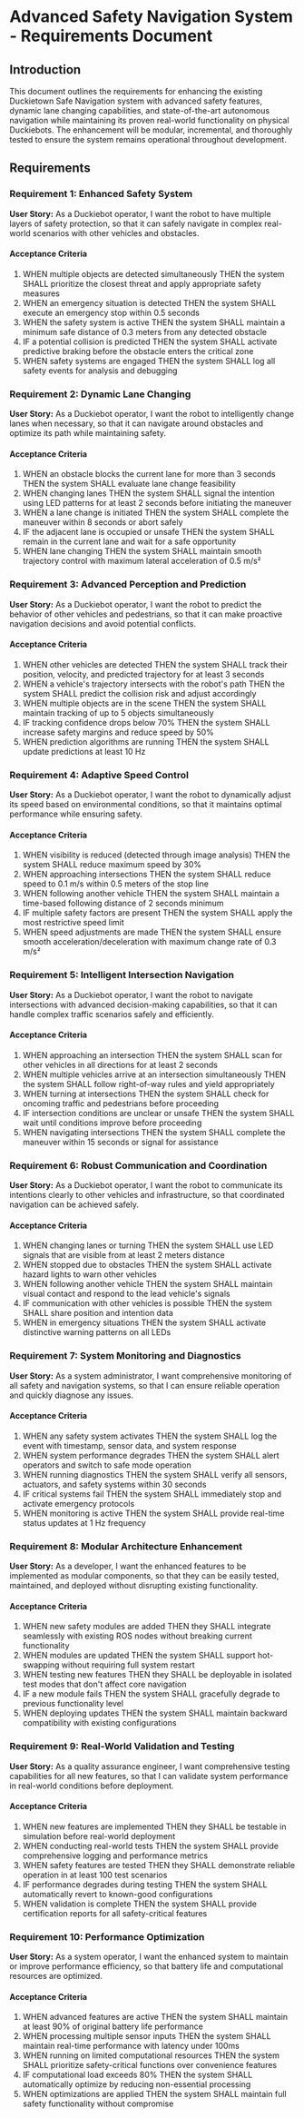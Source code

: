 # Advanced Safety Navigation System - Requirements Document

## Introduction

This document outlines the requirements for enhancing the existing Duckietown Safe Navigation system with advanced safety features, dynamic lane changing capabilities, and state-of-the-art autonomous navigation while maintaining its proven real-world functionality on physical Duckiebots. The enhancement will be modular, incremental, and thoroughly tested to ensure the system remains operational throughout development.

## Requirements

### Requirement 1: Enhanced Safety System

**User Story:** As a Duckiebot operator, I want the robot to have multiple layers of safety protection, so that it can safely navigate in complex real-world scenarios with other vehicles and obstacles.

#### Acceptance Criteria

1. WHEN multiple objects are detected simultaneously THEN the system SHALL prioritize the closest threat and apply appropriate safety measures
2. WHEN an emergency situation is detected THEN the system SHALL execute an emergency stop within 0.5 seconds
3. WHEN the safety system is active THEN the system SHALL maintain a minimum safe distance of 0.3 meters from any detected obstacle
4. IF a potential collision is predicted THEN the system SHALL activate predictive braking before the obstacle enters the critical zone
5. WHEN safety systems are engaged THEN the system SHALL log all safety events for analysis and debugging

### Requirement 2: Dynamic Lane Changing

**User Story:** As a Duckiebot operator, I want the robot to intelligently change lanes when necessary, so that it can navigate around obstacles and optimize its path while maintaining safety.

#### Acceptance Criteria

1. WHEN an obstacle blocks the current lane for more than 3 seconds THEN the system SHALL evaluate lane change feasibility
2. WHEN changing lanes THEN the system SHALL signal the intention using LED patterns for at least 2 seconds before initiating the maneuver
3. WHEN a lane change is initiated THEN the system SHALL complete the maneuver within 8 seconds or abort safely
4. IF the adjacent lane is occupied or unsafe THEN the system SHALL remain in the current lane and wait for a safe opportunity
5. WHEN lane changing THEN the system SHALL maintain smooth trajectory control with maximum lateral acceleration of 0.5 m/s²

### Requirement 3: Advanced Perception and Prediction

**User Story:** As a Duckiebot operator, I want the robot to predict the behavior of other vehicles and pedestrians, so that it can make proactive navigation decisions and avoid potential conflicts.

#### Acceptance Criteria

1. WHEN other vehicles are detected THEN the system SHALL track their position, velocity, and predicted trajectory for at least 3 seconds
2. WHEN a vehicle's trajectory intersects with the robot's path THEN the system SHALL predict the collision risk and adjust accordingly
3. WHEN multiple objects are in the scene THEN the system SHALL maintain tracking of up to 5 objects simultaneously
4. IF tracking confidence drops below 70% THEN the system SHALL increase safety margins and reduce speed by 50%
5. WHEN prediction algorithms are running THEN the system SHALL update predictions at least 10 Hz

### Requirement 4: Adaptive Speed Control

**User Story:** As a Duckiebot operator, I want the robot to dynamically adjust its speed based on environmental conditions, so that it maintains optimal performance while ensuring safety.

#### Acceptance Criteria

1. WHEN visibility is reduced (detected through image analysis) THEN the system SHALL reduce maximum speed by 30%
2. WHEN approaching intersections THEN the system SHALL reduce speed to 0.1 m/s within 0.5 meters of the stop line
3. WHEN following another vehicle THEN the system SHALL maintain a time-based following distance of 2 seconds minimum
4. IF multiple safety factors are present THEN the system SHALL apply the most restrictive speed limit
5. WHEN speed adjustments are made THEN the system SHALL ensure smooth acceleration/deceleration with maximum change rate of 0.3 m/s²

### Requirement 5: Intelligent Intersection Navigation

**User Story:** As a Duckiebot operator, I want the robot to navigate intersections with advanced decision-making capabilities, so that it can handle complex traffic scenarios safely and efficiently.

#### Acceptance Criteria

1. WHEN approaching an intersection THEN the system SHALL scan for other vehicles in all directions for at least 2 seconds
2. WHEN multiple vehicles arrive at an intersection simultaneously THEN the system SHALL follow right-of-way rules and yield appropriately
3. WHEN turning at intersections THEN the system SHALL check for oncoming traffic and pedestrians before proceeding
4. IF intersection conditions are unclear or unsafe THEN the system SHALL wait until conditions improve before proceeding
5. WHEN navigating intersections THEN the system SHALL complete the maneuver within 15 seconds or signal for assistance

### Requirement 6: Robust Communication and Coordination

**User Story:** As a Duckiebot operator, I want the robot to communicate its intentions clearly to other vehicles and infrastructure, so that coordinated navigation can be achieved safely.

#### Acceptance Criteria

1. WHEN changing lanes or turning THEN the system SHALL use LED signals that are visible from at least 2 meters distance
2. WHEN stopped due to obstacles THEN the system SHALL activate hazard lights to warn other vehicles
3. WHEN following another vehicle THEN the system SHALL maintain visual contact and respond to the lead vehicle's signals
4. IF communication with other vehicles is possible THEN the system SHALL share position and intention data
5. WHEN in emergency situations THEN the system SHALL activate distinctive warning patterns on all LEDs

### Requirement 7: System Monitoring and Diagnostics

**User Story:** As a system administrator, I want comprehensive monitoring of all safety and navigation systems, so that I can ensure reliable operation and quickly diagnose any issues.

#### Acceptance Criteria

1. WHEN any safety system activates THEN the system SHALL log the event with timestamp, sensor data, and system response
2. WHEN system performance degrades THEN the system SHALL alert operators and switch to safe mode operation
3. WHEN running diagnostics THEN the system SHALL verify all sensors, actuators, and safety systems within 30 seconds
4. IF critical systems fail THEN the system SHALL immediately stop and activate emergency protocols
5. WHEN monitoring is active THEN the system SHALL provide real-time status updates at 1 Hz frequency

### Requirement 8: Modular Architecture Enhancement

**User Story:** As a developer, I want the enhanced features to be implemented as modular components, so that they can be easily tested, maintained, and deployed without disrupting existing functionality.

#### Acceptance Criteria

1. WHEN new safety modules are added THEN they SHALL integrate seamlessly with existing ROS nodes without breaking current functionality
2. WHEN modules are updated THEN the system SHALL support hot-swapping without requiring full system restart
3. WHEN testing new features THEN they SHALL be deployable in isolated test modes that don't affect core navigation
4. IF a new module fails THEN the system SHALL gracefully degrade to previous functionality level
5. WHEN deploying updates THEN the system SHALL maintain backward compatibility with existing configurations

### Requirement 9: Real-World Validation and Testing

**User Story:** As a quality assurance engineer, I want comprehensive testing capabilities for all new features, so that I can validate system performance in real-world conditions before deployment.

#### Acceptance Criteria

1. WHEN new features are implemented THEN they SHALL be testable in simulation before real-world deployment
2. WHEN conducting real-world tests THEN the system SHALL provide comprehensive logging and performance metrics
3. WHEN safety features are tested THEN they SHALL demonstrate reliable operation in at least 100 test scenarios
4. IF performance degrades during testing THEN the system SHALL automatically revert to known-good configurations
5. WHEN validation is complete THEN the system SHALL provide certification reports for all safety-critical features

### Requirement 10: Performance Optimization

**User Story:** As a system operator, I want the enhanced system to maintain or improve performance efficiency, so that battery life and computational resources are optimized.

#### Acceptance Criteria

1. WHEN advanced features are active THEN the system SHALL maintain at least 90% of original battery life performance
2. WHEN processing multiple sensor inputs THEN the system SHALL maintain real-time performance with latency under 100ms
3. WHEN running on limited computational resources THEN the system SHALL prioritize safety-critical functions over convenience features
4. IF computational load exceeds 80% THEN the system SHALL automatically optimize by reducing non-essential processing
5. WHEN optimizations are applied THEN the system SHALL maintain full safety functionality without compromise